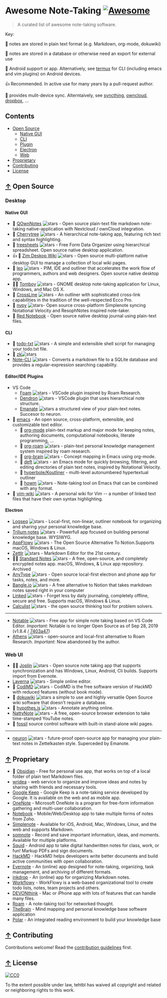 # Awesome Note-Taking [ ![Awesome](https://awesome.re/badge.svg)](https://awesome.re)

> A curated list of awesome note-taking software.


Key:

  📖 notes are stored in plain text format (e.g. Markdown, org-mode, dokuwiki)

  📕 notes are stored in a database or otherwise need an export for external use

  🤖 Android support or app. Alternatively, see [termux](https://termux.dev/) for CLI (including emacs and vim plugins) on Android devices.

 👍 Recommended. In active use for many years by a pull-request author.

 🔁 provides mulit-device sync. Alterntaively, see [syncthing](https://syncthing.net/), [owncloud](https://owncloud.com/), [dropbox](https://www.dropbox.com/), ...
## Contents

* [Open Source](#-open-source)
  * [Native GUI](#native-gui)
  * [CLI](#cli)
  * [Plugin](#editor-ide-plugin)
  * [Electron](#electron)
  * [Web](#web-ui)
* [Proprietary](#-proprietary)
* [Contributing](#-contributing)
* [License](#-license)

## [↑](#contents) Open Source
### Desktop
#### Native GUI
* 📖 [QOwnNotes](https://www.qownnotes.org/)  ![stars](https://img.shields.io/github/stars/pbek/QOwnNotes.svg?style=social) - Open source plain-text file markdown note-taking native-application with Nextcloud / ownCloud integration.
* 📕 [Cherrytree](http://www.giuspen.com/cherrytree) ![stars](https://img.shields.io/github/stars/giuspen/cherrytree.svg?style=social) - A hierarchical note-taking app, featuring rich text and syntax highlighting.
* 📕 [treesheets](https://github.com/aardappel/treesheets) ![stars](https://img.shields.io/github/stars/aardappel/treesheets.svg?style=social) -  Free Form Data Organizer using hierarchical spreadsheet. Open source native desktop application.
* 👍 📖 [Zim Deskop Wiki](https://zim-wiki.org/) ![stars](https://img.shields.io/github/stars/zim-desktop-wiki/zim-desktop-wiki.svg?style=social) - Open source multi-platform native desktop GUI to manage a collection of local wiki pages.
* 📕 [leo](https://leo-editor.github.io/) ![stars](https://img.shields.io/github/stars/leo-editor/leo-editor.svg?style=social) - PIM, IDE and outliner that accelerates the work flow of programmers, authors and web designers. Open source native desktop app.
* 🤖🔁  [Tomboy](https://wiki.gnome.org/Apps/Tomboy) ![stars](https://img.shields.io/github/stars/tomboy-notes/tomboy-ng.svg?style=social) - GNOME desktop note-taking application for Linux, Windows, and Mac OS X.
* 📕 [CrossLine](https://github.com/rochus-keller/CrossLine) ![stars](https://img.shields.io/github/stars/rochus-keller/CrossLine.svg?style=social) - An outliner with sophisticated cross-link capabilities in the tradition of the well-respected Ecco Pro.
* 📖 [nvpy](https://github.com/cpbotha/nvpy) ![stars](https://img.shields.io/github/stars/cpbotha/nvpy.svg?style=social)- Open source cross-platform Simplenote syncing Notational Velocity and ResophNotes inspired note-taker.
* 📖 [Red Notebook](https://rednotebook.app/) - Open source native desktop journal using plain-text files.

#### CLI
* 📖 [todo-txt](https://github.com/todotxt/todo.txt-cli) ![stars](https://img.shields.io/github/stars/todotxt/todo.txt-cli.svg?style=social) -  A simple and extensible shell script for managing your todo.txt file.
* 📖 [zk](https://github.com/mickael-menu/zk)![stars](https://img.shields.io/github/stars/mickael-menu/zk.svg?style=social)
* [Note-CLI](https://github.com/yuis-ice/note-cli) ![stars](https://img.shields.io/github/stars/yuis-ice/note-cli.svg?style=social) - Converts a markdown file to a SQLite database and provides a regular-expression searching capability.

#### Editor/IDE Plugins
* VS Code
  * [Foam](https://foambubble.github.io/) ![stars](https://img.shields.io/github/stars/foambubble/foam.svg?style=social) - VSCode plugin inspired by Roam Research.
  * [Dendron](https://github.com/dendronhq/dendron) ![stars](https://img.shields.io/github/stars/dendronhq/dendron.svg?style=social) - VSCode plugin that uses hierarchical note structure.
  * [Emanate](https://github.com/srid/emanote) ![stars](https://img.shields.io/github/stars/srid/emanote.svg?style=social) a structured view of your plain-text notes. Succesor to neuron.
* 🤖 [emacs](https://www.gnu.org/software/emacs/) - An open source, cross-platform, extensible, and customizable text editor.
  * 📖 [org-mode](https://orgmode.org/) plain-text markup and major mode for keeping notes, authoring documents, computational notebooks, literate programming, ...
  * 📖 [org-roam](https://www.orgroam.com/) ![stars](https://img.shields.io/github/stars/org-roam/org-roam.svg?style=social) - plain-text personal knowledge management system inspired by roam research.
  * 📖 [org-brain](https://github.com/Kungsgeten/org-brain) ![stars](https://img.shields.io/github/stars/Kungsgeten/org-brain.svg?style=social) - Concept mapping in Emacs using org-mode.
  * 📖 [deft](https://github.com/jrblevin/deft) ![stars](https://img.shields.io/github/stars/jrblevin/deft.svg?style=social) - an Emacs mode for quickly browsing, filtering, and editing directories of plain text notes, inspired by Notational Velocity.
  * 📖 [hyperbole/Koutliner](https://www.gnu.org/software/hyperbole/) - multi-level autonumbered hypertextual outliner
  * 📖 [howm](https://kaorahi.github.io/howm/) ![stars](https://img.shields.io/github/stars/kaorahi/howm.svg?style=social) - Note-taking tool on Emacs that can be combined with any format.
* 📖 [vim-wiki](https://github.com/vimwiki/vimwiki) ![stars](https://img.shields.io/github/stars/vimwiki/vimwiki.svg?style=social) - A personal wiki for Vim -- a number of linked text files that have their own syntax highlighting.

#### Electron
* [Logseq](https://github.com/logseq/logseq) ![stars](https://img.shields.io/github/stars/logseq/logseq.svg?style=social) - Local-first, non-linear, outliner notebook for organizing and sharing your personal knowledge base.
* [Trilium notes](https://github.com/zadam/trilium) ![stars](https://img.shields.io/github/stars/zadam/trilium.svg?style=social) - Powerfull app focused on building personal knowledge base. WYSIWYG.
* [AppFlowy](https://github.com/AppFlowy-IO/AppFlowy) ![stars](https://img.shields.io/github/stars/AppFlowy-IO/AppFlowy.svg?style=social) - The Open Source Alternative To Notion.Supports macOS, Windows & Linux.
* [Zettlr](https://www.zettlr.com/) ![stars](https://img.shields.io/github/stars/Zettlr/Zettlr.svg?style=social) - Markdown Editor for the 21st century.
* 🤖🔁  [Standard Notes](https://github.com/standardnotes/app) ![stars](https://img.shields.io/github/stars/standardnotes/app.svg?style=social) - A free, open-source, and completely encrypted notes app. macOS, Windows, & Linux app repository. Archived 
* [AnyType](https://anytype.io/) ![stars](https://img.shields.io/github/stars/anyproto/anytype-ts.svg?style=social) - Open source local-first electron and phone app for  tasks, notes, and more.
* [Bangle.io](https://bangle.io) ![stars](https://img.shields.io/github/stars/bangle-io/bangle-io.svg?style=social) - A free alternative to Notion that takes markdown notes saved right in your computer
* [Linked](https://github.com/lostdesign/linked) ![stars](https://img.shields.io/github/stars/lostdesign/linked.svg?style=social) - Forget less by daily journaling, completely offline, secure and free. Supports macOS, Windows & Linux.
* [Calculist](https://calculist.io/) ![stars](https://img.shields.io/github/stars/calculist/calculist.svg?style=social) - the open source thinking tool for problem solvers.
---
* [Notable](https://notable.app/) ![stars](https://img.shields.io/github/stars/notable/notable.svg?style=social) - Free app for simple note taking based on VS Code Editor. *Important:* Notable is no longer Open Source as of Sep 28, 2019 (v1.8.4 / [7403a47](https://github.com/notable/notable/commit/7403a47f7602860d227268dda08e3b6f504fd30c))
* [Athens](https://github.com/athensresearch/athens) ![stars](https://img.shields.io/github/stars/athensresearch/athens.svg?style=social) - open-source and local-first alternative to Roam Research. *Important:* Now abandoned by the author.

### Web UI
* 🤖🔁  [Joplin](https://joplinapp.org/) ![stars](https://img.shields.io/github/stars/laurent22/joplin.svg?style=social) - Open source note taking app that supports synchronization and has Windows, Linux, Android, Cli builds. Supports import from Evernote.
* [Laverna](https://laverna.cc) ![stars](https://img.shields.io/github/stars/Laverna/laverna.svg?style=social) - Simple online editor.
* 📖 [CodiMD](https://github.com/hackmdio/codimd) ![stars](https://img.shields.io/github/stars/hackmdio/codimd.svg?style=social) - CodiMD is the free software version of HackMD with reduced features (without book mode).
* 📖 [dokuwiki](https://www.dokuwiki.org/dokuwiki) ![stars](https://img.shields.io/github/stars/dokuwiki/dokuwiki.svg?style=social) a simple to use and highly versatile Open Source wiki software that doesn't require a database.
* 📕 [hypothes.is](https://hypothes.is/) ![stars](https://img.shields.io/github/stars/hypothesis/h.svg?style=social) - Annotate anything online.
* [NattyNote](https://github.com/ahmedelq/NattyNote) ![stars](https://img.shields.io/github/stars/ahmedelq/NattyNote.svg?style=social) -  A free, open-source browser extension to take time-stamped YouTube notes.
* 📖 [fossil](https://www2.fossil-scm.org/home/doc/trunk/www/index.wiki) source control software with built-in stand-alone wiki pages. 
---
* [neuron](https://neuron.zettel.page/) ![stars](https://img.shields.io/github/stars/srid/neuron.svg?style=social) - future-proof open-source app for managing your plain-text notes in Zettelkasten style. Superceded by Emanote.




## [↑](#contents) Proprietary

* 📖 [Obsidian](https://obsidian.md/) - Free for personal use app, that works on top of a local folder of plain text Markdown files.
* [wridea](http://wridea.com) - web service to organize and improve ideas and notes by sharing with friends and necessary tools.
* [Google Keep](https://keep.google.com) - Google Keep is a note-taking service developed by Google. It is available on the web and as mobile app.
* [OneNote](https://www.onenote.com) - Microsoft OneNote is a program for free-form information gathering and multi-user collaboration.
* [Notebook](https://www.zoho.com/notebook) - Mobile/Web/Desktop app to take multiple forms of notes from Zoho.
* [Simplenote](http://simplenote.com) - Available for iOS, Android, Mac, Windows, Linux, and the web and supports Markdown.
* [somnote](http://somcloud.com/about/somnote) - Record and save important information, ideas, and moments. Available for multiple platforms.
* [Squid](http://squidnotes.com) - Android app to take digital handwritten notes for class, work, or fun! Markup PDFs and sign documents.
* [HackMD](https://hackmd.io) - HackMD helps developers write better documents and build active communities with open collaboration.
* [Evernote](https://www.evernote.com) - An (online) app designed for note-taking, organizing, task management, and archiving of different formats.
* [inkdrop](https://www.inkdrop.info) - An (online) app for organizing Markdown notes.
* [Workflowy](https://workflowy.com) - WorkFlowy is a web-based organizational tool to create todo lists, notes, team projects and others.
* [DEVONthink](https://www.devontechnologies.com/apps/devonthink) - Mac or iPhone app with lots of features that can handle many files.
* [Roam](https://roamresearch.com/) - A note-taking tool for networked thought.
* [TheBrain](https://www.thebrain.com/) - Mind mapping and personal knowledge base software application
* [Polar](https://getpolarized.io/) - An integrated reading environment to build your knowledge base


## [↑](#contents) Contributing

Contributions welcome! Read the [contribution guidelines](contributing.md) first.

## [↑](#contents) License

[![CC0](https://mirrors.creativecommons.org/presskit/buttons/88x31/svg/cc-zero.svg)](https://creativecommons.org/publicdomain/zero/1.0)

To the extent possible under law, tehtbl has waived all copyright and related or neighboring rights to this work.
